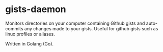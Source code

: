# gists-daemon

Monitors directories on your computer containing Github gists and auto-commits any changes made to your gists. Useful for github gists such as linux profiles or aliases.

Written in Golang (Go).
